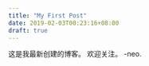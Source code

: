 ```yaml
---
title: "My First Post"
date: 2019-02-03T00:23:16+08:00
draft: true
---
```

这是我最新创建的博客。
欢迎关注。
		-neo.

